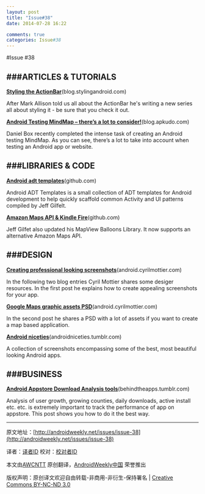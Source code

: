 ```yaml
---
layout: post
title: "Issue#38"
date: 2014-07-28 16:22

comments: true
categories: Issue#38
---
```


#Issue #38

###ARTICLES & TUTORIALS
---

[**Styling the ActionBar**](http://blog.stylingandroid.com/archives/1240)(blog.stylingandroid.com)

After Mark Allison told us all about the ActionBar he's writing a new series all about styling it - be sure that you check it out.

 
[**Android Testing MindMap – there’s a lot to consider!**](http://blog.apkudo.com/2012/09/17/android-testing-mindmap-theres-a-lot-to-consider/)(blog.apkudo.com)

Daniel Box recently completed the intense task of creating an Android testing MindMap. As you can see, there’s a lot to take into account when testing an Android app or website.

###LIBRARIES & CODE
---

[**Android adt templates**](https://github.com/jgilfelt/android-adt-templates)(github.com)

Android ADT Templates is a small collection of ADT templates for Android development to help quickly scaffold common Activity and UI patterns compiled by Jeff Gilfelt.

[**Amazon Maps API & Kindle Fire**](https://github.com/jgilfelt/android-mapviewballoons#amazon-maps-api--kindle-fire)(github.com)

Jeff Gilfet also updated his MapView Balloons Library. It now supports an alternative Amazon Maps API.

 
###DESIGN
---

[**Creating professional looking 
screenshots**](http://android.cyrilmottier.com/?p=734)(android.cyrilmottier.com)

In the following two blog entries Cyril Mottier shares some desiger resources. In the first post he explains how to create appealing screenshots for your app.

 
[**Google Maps graphic assets PSD**](http://android.cyrilmottier.com/?p=800)(android.cyrilmottier.com)

In the second post he shares a PSD with a lot of assets if you want to create a map based application.

[**Android niceties**](http://androidniceties.tumblr.com/)(androidniceties.tumblr.com)

A collection of screenshots encompassing some of the best, most beautiful looking Android apps.

###BUSINESS
---

[**Android Appstore Download Analysis tools**](http://behindtheapps.tumblr.com/post/27027622532/android-appstore-download-analysis-tools)(behindtheapps.tumblr.com)

Analysis of user growth, growing counties, daily downloads, active install etc. etc. is extremely important to track the performance of app on appstore. This post shows you how to do it the best way.

---


原文地址：[http://androidweekly.net/issues/issue-38](http://androidweekly.net/issues/issue-38)

译者：[译者ID](https://github.com/译者ID) 校对：[校对者ID](https://github.com/校对者ID)

本文由[AWCNTT](https://github.com/AWCNTT) 原创翻译，[AndroidWeekly中国](http://www.androidweekly.cn/) 荣誉推出

版权声明：原创译文欢迎自由转载-非商用-非衍生-保持署名 | [Creative Commons BY-NC-ND 3.0](http://creativecommons.org/licenses/by-nc-nd/3.0/deed.zh)